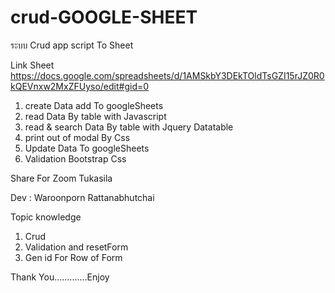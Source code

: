 # crud-GOOGLE-SHEET
ระบบ Crud app script To Sheet

Link Sheet
https://docs.google.com/spreadsheets/d/1AMSkbY3DEkTOldTsGZI15rJZ0R0kQEVnxw2MxZFUyso/edit#gid=0

1. create Data add To googleSheets
2. read Data By table with Javascript
3. read & search Data By table with Jquery Datatable
4. print out of modal By Css
5. Update Data To googleSheets
6. Validation Bootstrap Css


Share For Zoom Tukasila

Dev : Waroonporn Rattanabhutchai

Topic knowledge
1. Crud
2. Validation and resetForm
3. Gen id For Row of Form

Thank You.............Enjoy

